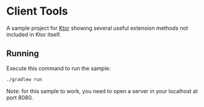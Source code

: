 # Client Tools

A sample project for [Ktor](https://ktor.io) showing several useful extension methods not included in Ktor itself.

## Running

Execute this command to run the sample:

```bash
./gradlew run
```

Note: for this sample to work, you need to open a server in your localhost at port 8080.
